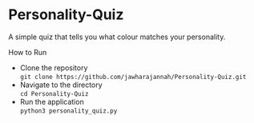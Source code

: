 # Personality-Quiz
A simple quiz that tells you what colour matches your personality.


How to Run  
- Clone the repository   
  ```git clone https://github.com/jawharajannah/Personality-Quiz.git```  
- Navigate to the directory    
  ```cd Personality-Quiz```  
- Run the application  
  ```python3 personality_quiz.py```  

